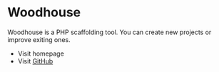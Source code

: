 # Woodhouse

Woodhouse is a PHP scaffolding tool. You can create new projects or improve exiting ones.

 - Visit homepage
 - Visit [GitHub](https://github.com/ThePHPAvengers/Woodhouse/)
